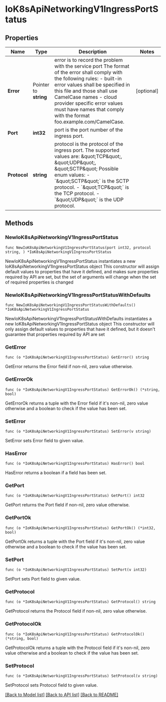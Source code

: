 # IoK8sApiNetworkingV1IngressPortStatus

## Properties

Name | Type | Description | Notes
------------ | ------------- | ------------- | -------------
**Error** | Pointer to **string** | error is to record the problem with the service port The format of the error shall comply with the following rules: - built-in error values shall be specified in this file and those shall use   CamelCase names - cloud provider specific error values must have names that comply with the   format foo.example.com/CamelCase. | [optional] 
**Port** | **int32** | port is the port number of the ingress port. | 
**Protocol** | **string** | protocol is the protocol of the ingress port. The supported values are: \&quot;TCP\&quot;, \&quot;UDP\&quot;, \&quot;SCTP\&quot;  Possible enum values:  - &#x60;\&quot;SCTP\&quot;&#x60; is the SCTP protocol.  - &#x60;\&quot;TCP\&quot;&#x60; is the TCP protocol.  - &#x60;\&quot;UDP\&quot;&#x60; is the UDP protocol. | 

## Methods

### NewIoK8sApiNetworkingV1IngressPortStatus

`func NewIoK8sApiNetworkingV1IngressPortStatus(port int32, protocol string, ) *IoK8sApiNetworkingV1IngressPortStatus`

NewIoK8sApiNetworkingV1IngressPortStatus instantiates a new IoK8sApiNetworkingV1IngressPortStatus object
This constructor will assign default values to properties that have it defined,
and makes sure properties required by API are set, but the set of arguments
will change when the set of required properties is changed

### NewIoK8sApiNetworkingV1IngressPortStatusWithDefaults

`func NewIoK8sApiNetworkingV1IngressPortStatusWithDefaults() *IoK8sApiNetworkingV1IngressPortStatus`

NewIoK8sApiNetworkingV1IngressPortStatusWithDefaults instantiates a new IoK8sApiNetworkingV1IngressPortStatus object
This constructor will only assign default values to properties that have it defined,
but it doesn't guarantee that properties required by API are set

### GetError

`func (o *IoK8sApiNetworkingV1IngressPortStatus) GetError() string`

GetError returns the Error field if non-nil, zero value otherwise.

### GetErrorOk

`func (o *IoK8sApiNetworkingV1IngressPortStatus) GetErrorOk() (*string, bool)`

GetErrorOk returns a tuple with the Error field if it's non-nil, zero value otherwise
and a boolean to check if the value has been set.

### SetError

`func (o *IoK8sApiNetworkingV1IngressPortStatus) SetError(v string)`

SetError sets Error field to given value.

### HasError

`func (o *IoK8sApiNetworkingV1IngressPortStatus) HasError() bool`

HasError returns a boolean if a field has been set.

### GetPort

`func (o *IoK8sApiNetworkingV1IngressPortStatus) GetPort() int32`

GetPort returns the Port field if non-nil, zero value otherwise.

### GetPortOk

`func (o *IoK8sApiNetworkingV1IngressPortStatus) GetPortOk() (*int32, bool)`

GetPortOk returns a tuple with the Port field if it's non-nil, zero value otherwise
and a boolean to check if the value has been set.

### SetPort

`func (o *IoK8sApiNetworkingV1IngressPortStatus) SetPort(v int32)`

SetPort sets Port field to given value.


### GetProtocol

`func (o *IoK8sApiNetworkingV1IngressPortStatus) GetProtocol() string`

GetProtocol returns the Protocol field if non-nil, zero value otherwise.

### GetProtocolOk

`func (o *IoK8sApiNetworkingV1IngressPortStatus) GetProtocolOk() (*string, bool)`

GetProtocolOk returns a tuple with the Protocol field if it's non-nil, zero value otherwise
and a boolean to check if the value has been set.

### SetProtocol

`func (o *IoK8sApiNetworkingV1IngressPortStatus) SetProtocol(v string)`

SetProtocol sets Protocol field to given value.



[[Back to Model list]](../README.md#documentation-for-models) [[Back to API list]](../README.md#documentation-for-api-endpoints) [[Back to README]](../README.md)



